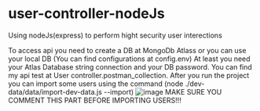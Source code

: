 # user-controller-nodeJs
Using nodeJs(express) to perform hight security user interections

To access api you need to create a DB at MongoDb Atlass or you can use your local DB (You can find configurations at config.env)
At least you need your Atlas Database string connection and your DB password.
You can find my api test at User controller.postman_collection.
After you run the project you can import some users using the command (node ./dev-data/data/import-dev-data.js --import)
![image](https://github.com/RediIbra/user-controller-nodeJs/assets/51862776/302c0bd7-61ff-4d6b-b30f-af17ddbdb24e)
 MAKE SURE YOU COMMENT THIS PART BEFORE IMPORTING USERS!!!


